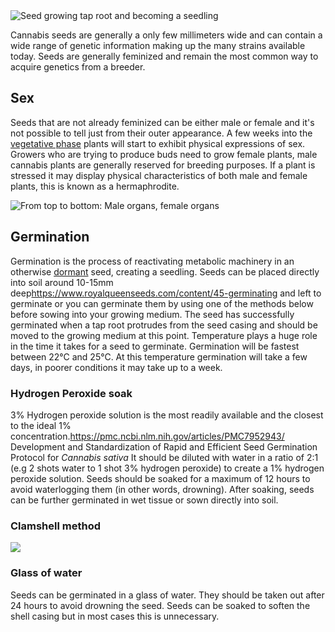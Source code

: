 
<img src="/images/Seed_growth.png" title="Seed growing tap root and becoming a seedling" class="center">

Cannabis seeds are generally a only few millimeters wide and can contain a wide range of genetic information making up the many strains available today. Seeds are generally feminized and remain the most common way to acquire genetics from a breeder.


## Sex ##
Seeds that are not already feminized can be either male or female and it's not possible to tell just from their outer appearance. A few weeks into the [vegetative phase](/Life_Stages#vegatitive) plants will start to exhibit physical expressions of sex. Growers who are trying to produce buds need to grow female plants, male cannabis plants are generally reserved for breeding purposes. If a plant is stressed it may display physical characteristics of both male and female plants, this is known as a hermaphrodite.   

<img src="/images/Cannabis_sex_organs.png" title="From top to bottom: Male organs, female organs"/>

## Germination
Germination is the process of reactivating metabolic machinery in an otherwise [dormant](/Life_Stages#dormant) seed, creating a seedling. Seeds can be placed directly into soil around 10-15mm deep<ref>https://www.royalqueenseeds.com/content/45-germinating</ref> and left to germinate or you can germinate them by using one of the methods below before sowing into your growing medium. The seed has successfully germinated when a tap root protrudes from the seed casing and should be moved to the growing medium at this point. Temperature plays a huge role in the time it takes for a seed to germinate. Germination will be fastest between 22°C and 25°C. At this temperature germination will take a few days, in poorer conditions it may take up to a week.

### Hydrogen Peroxide soak
3% Hydrogen peroxide solution is the most readily available and the closest to the ideal 1% concentration.<ref>https://pmc.ncbi.nlm.nih.gov/articles/PMC7952943/  Development and Standardization of Rapid and Efficient Seed Germination Protocol for _Cannabis sativa_</ref> It should be diluted with water in a ratio of 2:1 (e.g 2 shots water to 1 shot 3% hydrogen peroxide) to create a 1% hydrogen peroxide solution. Seeds should be soaked for a maximum of 12 hours to avoid waterlogging them (in other words, drowning). After soaking, seeds can be further germinated in wet tissue or sown directly into soil.

### Clamshell method
<img src="/images/Germinate-marijuana-seeds.jpg" class="full"/>


### Glass of water ###
Seeds can be germinated in a glass of water. They should be taken out after 24 hours to avoid drowning the seed. Seeds can be soaked to soften the shell casing but in most cases this is unnecessary.